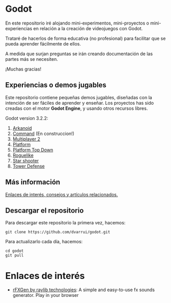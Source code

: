 
# Godot

En este repositorio iré alojando mini-experimentos, mini-proyectos o mini-experiencias en relación a la creación de videojuegos con Godot.

Trataré de hacerlos de forma educativa (no profesional) para facilitar que se pueda aprender fácilmente de ellos.

A medida que surjan preguntas se irán creando documentación de las partes más se necesiten.

¡Muchas gracias!

## Experiencias o demos jugables

Este repositorio contiene pequeñas demos jugables, diseñadas con la intención de ser fáciles de aprender y enseñar. Los proyectos has sido creadas con el motor **Godot Engine**, y usando otros recursos libres.

Godot version 3.2.2:
1. [Arkanoid](docs/game-index.md#arkanoid)
1. [Command](2d/command) (En construccion!)
1. [Multiplayer 2](docs/game-index.md#multiplayer-2)
1. [Platform](docs/game-index.md#platform)
1. [Platform Top Down](docs/game-index.md#platform-top-down)
1. [Roguelike](docs/game-index.md#roguelike)
1. [Star shooter](docs/game-index.md#star-shooter)
1. [Tower Defense](docs/game-index.md#tower-defense)

## Más información

[Enlaces de interés, consejos y artículos relacionados.](docs/README.md)

## Descargar el repositorio

Para descargar este repositorio la primera vez, hacemos:
```
git clone https://github.com/dvarrui/godot.git
```

Para actualizarlo cada día, hacemos:
```
cd godot
git pull
```

# Enlaces de interés

* [rFXGen by raylib technologies](https://raylibtech.itch.io/rfxgen): A simple and easy-to-use fx sounds generator. Play in your browser

